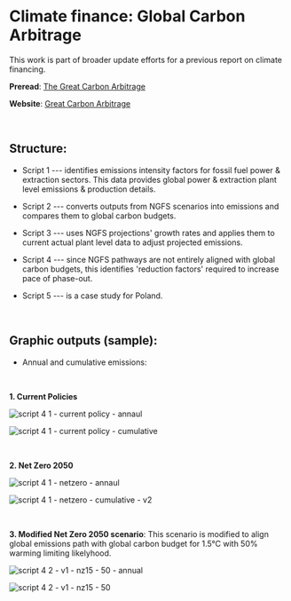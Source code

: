 # Climate finance: Global Carbon Arbitrage

This work is part of broader update efforts for a previous report on climate financing.

**Preread**: [The Great Carbon Arbitrage](https://www.imf.org/en/Publications/WP/Issues/2022/05/31/The-Great-Carbon-Arbitrage-518464)

**Website**: [Great Carbon Arbitrage](https://greatcarbonarbitrage.com/)

<br>

## Structure:

- Script 1 --- identifies emissions intensity factors for fossil fuel power & extraction sectors. This data provides global power & extraction plant level emissions & production details.
  
- Script 2 --- converts outputs from NGFS scenarios into emissions and compares them to global carbon budgets.
  
- Script 3 --- uses NGFS projections' growth rates and applies them to current actual plant level data to adjust projected emissions.
  
- Script 4 --- since NGFS pathways are not entirely aligned with global carbon budgets, this identifies 'reduction factors' required to increase pace of phase-out.
  
- Script 5 --- is a case study for Poland.

<br>

## Graphic outputs (sample):

- Annual and cumulative emissions:

<br>

**1. Current Policies**

![script 4 1 - current policy - annaul](https://github.com/user-attachments/assets/dace4446-9952-4904-863b-a229ecad3cce)

![script 4 1 - current policy - cumulative](https://github.com/user-attachments/assets/8dbe071d-0a50-4c73-816c-a48c09fed5bc)

<br>

**2. Net Zero 2050**

![script 4 1 - netzero - annaul](https://github.com/user-attachments/assets/c3ef13f3-a873-4081-8416-74ad776d17c5)

![script 4 1 - netzero - cumulative - v2](https://github.com/user-attachments/assets/b253f1e4-99ff-485c-acc5-e017619a6620)

<br>

**3. Modified Net Zero 2050 scenario**: This scenario is modified to align global emissions path with global carbon budget for 1.5°C with 50% warming limiting likelyhood.

![script 4 2 - v1 - nz15 - 50 - annual](https://github.com/user-attachments/assets/5153698a-89ee-4f54-a717-b04c40ed0779)

![script 4 2 - v1 - nz15 - 50](https://github.com/user-attachments/assets/75009c09-7680-4fc6-8219-b6b21918d272)
